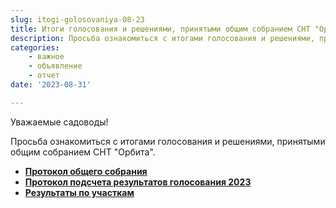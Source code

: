 ```yaml
---
slug: itogi-golosovaniya-08-23
title: Итоги голосования и решениями, принятыми общим собранием СНТ "Орбита"
description: Просьба ознакомиться с итогами голосования и решениями, принятыми общим собранием СНТ "Орбита".
categories:
    - важное
    - объявление
    - отчет
date: '2023-08-31' 

---
```


Уважаемые садоводы!

Просьба ознакомиться с итогами голосования и решениями, принятыми общим собранием СНТ "Орбита".

- __[Протокол общего собрания](protocol_08_2023.pdf)__
- __[Протокол подсчета результатов голосования 2023](protocol_08_2023_01.pdf)__
- __[Результаты по участкам](protocol_08_2023_02.pdf)__